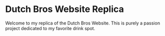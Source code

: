 # Dutch Bros Website Replica
Welcome to my replica of the Dutch Bros Website. This is purely a passion project dedicated to my favorite drink spot.